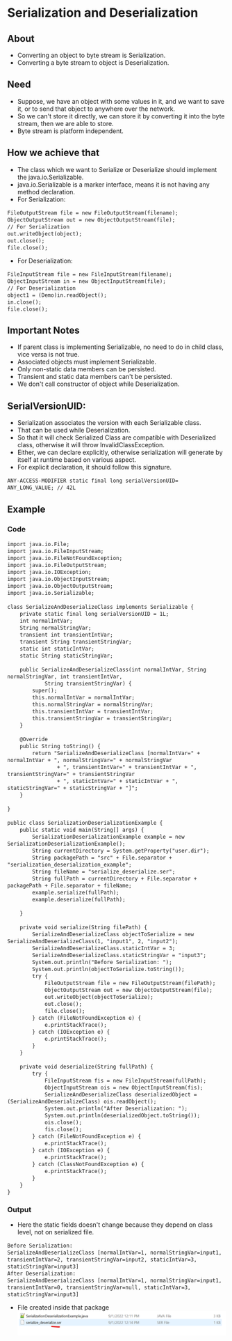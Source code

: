 
# Serialization and Deserialization

## About

- Converting an object to byte stream is Serialization.
- Converting a byte stream to object is Deserialization.

## Need
- Suppose, we have an object with some values in it, and we want to save it, or to send that object to anywhere over the network.
- So we can't store it directly, we can store it by converting it into the byte stream, then we are able to store.
- Byte stream is platform independent.

## How we achieve that
- The class which we want to Serialize or Deserialize should implement the java.io.Serializable.
- java.io.Serializable is a marker interface, means it is not having any method declaration.
- For Serialization: 
```
FileOutputStream file = new FileOutputStream(filename);
ObjectOutputStream out = new ObjectOutputStream(file);
// For Serialization
out.writeObject(object);
out.close();
file.close();
```
- For Deserialization:
```
FileInputStream file = new FileInputStream(filename);
ObjectInputStream in = new ObjectInputStream(file);
// For Deserialization
object1 = (Demo)in.readObject();
in.close();
file.close();
```

## Important Notes
- If parent class is implementing Serializable, no need to do in child class, vice versa is not true.
- Associated objects must implement Serializable.
- Only non-static data members can be persisted.
- Transient and static data members can't be persisted.
- We don't call constructor of object while Deserialization.
## SerialVersionUID: 
- Serialization associates the version with each Serializable class. 
- That can be used while Deserialization. 
- So that it will check Serialized Class are compatible with Deserialized class, otherwise it will throw InvalidClassException.
- Either, we can declare explicitly, otherwise serialization will generate by itself at runtime based on various aspect.
- For explicit declaration, it should follow this signature.
```
ANY-ACCESS-MODIFIER static final long serialVersionUID= ANY_LONG_VALUE; // 42L
```

## Example
### Code
```
import java.io.File;
import java.io.FileInputStream;
import java.io.FileNotFoundException;
import java.io.FileOutputStream;
import java.io.IOException;
import java.io.ObjectInputStream;
import java.io.ObjectOutputStream;
import java.io.Serializable;

class SerializeAndDeserializeClass implements Serializable {
	private static final long serialVersionUID = 1L;
	int normalIntVar;
	String normalStringVar;
	transient int transientIntVar;
	transient String transientStringVar;
	static int staticIntVar;
	static String staticStringVar;

	public SerializeAndDeserializeClass(int normalIntVar, String normalStringVar, int transientIntVar,
			String transientStringVar) {
		super();
		this.normalIntVar = normalIntVar;
		this.normalStringVar = normalStringVar;
		this.transientIntVar = transientIntVar;
		this.transientStringVar = transientStringVar;
	}

	@Override
	public String toString() {
		return "SerializeAndDeserializeClass [normalIntVar=" + normalIntVar + ", normalStringVar=" + normalStringVar
				+ ", transientIntVar=" + transientIntVar + ", transientStringVar=" + transientStringVar
				+ ", staticIntVar=" + staticIntVar + ", staticStringVar=" + staticStringVar + "]";
	}

}

public class SerializationDeserializationExample {
	public static void main(String[] args) {
		SerializationDeserializationExample example = new SerializationDeserializationExample();
		String currentDirectory = System.getProperty("user.dir");
		String packagePath = "src" + File.separator + "serialization_deserialization_example";
		String fileName = "serialize_deserialize.ser";
		String fullPath = currentDirectory + File.separator + packagePath + File.separator + fileName;
		example.serialize(fullPath);
		example.deserialize(fullPath);

	}

	private void serialize(String filePath) {
		SerializeAndDeserializeClass objectToSerialize = new SerializeAndDeserializeClass(1, "input1", 2, "input2");
		SerializeAndDeserializeClass.staticIntVar = 3;
		SerializeAndDeserializeClass.staticStringVar = "input3";
		System.out.println("Before Serialization: ");
		System.out.println(objectToSerialize.toString());
		try {
			FileOutputStream file = new FileOutputStream(filePath);
			ObjectOutputStream out = new ObjectOutputStream(file);
			out.writeObject(objectToSerialize);
			out.close();
			file.close();
		} catch (FileNotFoundException e) {
			e.printStackTrace();
		} catch (IOException e) {
			e.printStackTrace();
		}
	}

	private void deserialize(String fullPath) {
		try {
			FileInputStream fis = new FileInputStream(fullPath);
			ObjectInputStream ois = new ObjectInputStream(fis);
			SerializeAndDeserializeClass deserializedObject = (SerializeAndDeserializeClass) ois.readObject();
			System.out.println("After Deserialization: ");
			System.out.println(deserializedObject.toString());
			ois.close();
			fis.close();
		} catch (FileNotFoundException e) {
			e.printStackTrace();
		} catch (IOException e) {
			e.printStackTrace();
		} catch (ClassNotFoundException e) {
			e.printStackTrace();
		}
	}
}

```

### Output
- Here the static fields doesn't change because they depend on class level, not on serialized file.
```
Before Serialization: 
SerializeAndDeserializeClass [normalIntVar=1, normalStringVar=input1, transientIntVar=2, transientStringVar=input2, staticIntVar=3, staticStringVar=input3]
After Deserialization: 
SerializeAndDeserializeClass [normalIntVar=1, normalStringVar=input1, transientIntVar=0, transientStringVar=null, staticIntVar=3, staticStringVar=input3]
```

- File created inside that package
![Output File Screenshot](https://github.com/sidsri1999/java-sheet/blob/main/serialization_deserialization_example/img1.png)
